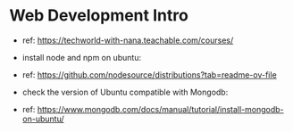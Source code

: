 # Web Development Intro
- ref: https://techworld-with-nana.teachable.com/courses/

- install node and npm on ubuntu:
- ref: https://github.com/nodesource/distributions?tab=readme-ov-file

- check the version of Ubuntu compatible with Mongodb:
- ref: https://www.mongodb.com/docs/manual/tutorial/install-mongodb-on-ubuntu/